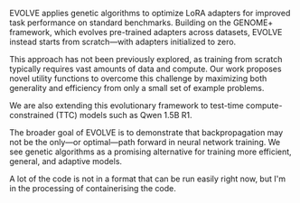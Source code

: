 EVOLVE applies genetic algorithms to optimize LoRA adapters for improved task performance on standard benchmarks. Building on the GENOME+ framework, which evolves pre-trained adapters across datasets, EVOLVE instead starts from scratch—with adapters initialized to zero.

This approach has not been previously explored, as training from scratch typically requires vast amounts of data and compute. Our work proposes novel utility functions to overcome this challenge by maximizing both generality and efficiency from only a small set of example problems.

We are also extending this evolutionary framework to test-time compute-constrained (TTC) models such as Qwen 1.5B R1.

The broader goal of EVOLVE is to demonstrate that backpropagation may not be the only—or optimal—path forward in neural network training. We see genetic algorithms as a promising alternative for training more efficient, general, and adaptive models.


A lot of the code is not in a format that can be run easily right now, but I'm in the processing of containerising the code.
